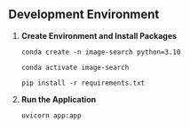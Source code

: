 ## Development Environment

1. **Create Environment and Install Packages**

   ```shell
   conda create -n image-search python=3.10
   ```

   ```shell
   conda activate image-search
   ```

   ```shell
   pip install -r requirements.txt
   ```

2. **Run the Application**
   ```
   uvicorn app:app
   ```
